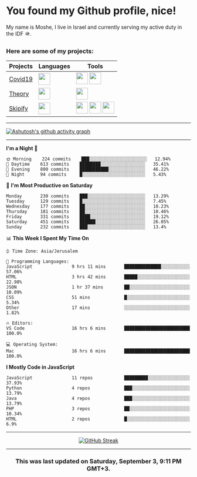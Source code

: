 <h1>You found my Github profile, nice!</h1>
<p>
    My name is Moshe, I live in Israel and currently serving my active duty in the IDF 🪖.
</p>

<h3>Here are some of my projects:</h3>

| Projects                                          | Languages                                                                                   | Tools                                                                                                                                                                                                                                                                       |
| ------------------------------------------------- | ------------------------------------------------------------------------------------------- | --------------------------------------------------------------------------------------------------------------------------------------------------------------------------------------------------------------------------------------------------------------------------- |
| [Covid19](https://github.com/jewishmoses/covid19) | <img height="32" width="32" src="https://unpkg.com/simple-icons@v6/icons/php.svg" />        | <img height="32" width="32" src="https://unpkg.com/simple-icons@v6/icons/laravel.svg" /> <img height="32" width="32" src="https://unpkg.com/simple-icons@v6/icons/livewire.svg" />                                                                                          |
| [Theory](https://github.com/jewishmoses/theory)   | <img height="32" width="32" src="https://unpkg.com/simple-icons@v6/icons/python.svg" />     | <img height="32" width="32" src="https://unpkg.com/simple-icons@v6/icons/django.svg" />                                                                                                                                                                                     |
| [Skipify](https://github.com/jewishmoses/skipify) | <img height="32" width="32" src="https://unpkg.com/simple-icons@v6/icons/javascript.svg" /> | <img height="32" width="32" src="https://unpkg.com/simple-icons@v6/icons/sqlite.svg" /> <img height="32" width="32" src="https://unpkg.com/simple-icons@v6/icons/sequelize.svg" /> <img height="32" width="32" src="https://unpkg.com/simple-icons@v6/icons/express.svg" /> |

<hr />

[![Ashutosh's github activity graph](https://activity-graph.herokuapp.com/graph?username=jewishmoses&theme=github&bg_color=fff&line=216e39&color=000&point=000)](https://github.com/jewishmoses/github-readme-activity-graph)

<hr />

<!--START_SECTION:waka-->
**I'm a Night 🦉** 

```text
🌞 Morning    224 commits    ███░░░░░░░░░░░░░░░░░░░░░░   12.94% 
🌆 Daytime    613 commits    ████████░░░░░░░░░░░░░░░░░   35.41% 
🌃 Evening    800 commits    ███████████░░░░░░░░░░░░░░   46.22% 
🌙 Night      94 commits     █░░░░░░░░░░░░░░░░░░░░░░░░   5.43%

```
📅 **I'm Most Productive on Saturday** 

```text
Monday       230 commits    ███░░░░░░░░░░░░░░░░░░░░░░   13.29% 
Tuesday      129 commits    █░░░░░░░░░░░░░░░░░░░░░░░░   7.45% 
Wednesday    177 commits    ██░░░░░░░░░░░░░░░░░░░░░░░   10.23% 
Thursday     181 commits    ██░░░░░░░░░░░░░░░░░░░░░░░   10.46% 
Friday       331 commits    ████░░░░░░░░░░░░░░░░░░░░░   19.12% 
Saturday     451 commits    ██████░░░░░░░░░░░░░░░░░░░   26.05% 
Sunday       232 commits    ███░░░░░░░░░░░░░░░░░░░░░░   13.4%

```


📊 **This Week I Spent My Time On** 

```text
⌚︎ Time Zone: Asia/Jerusalem

💬 Programming Languages: 
JavaScript               9 hrs 11 mins       ██████████████░░░░░░░░░░░   57.06% 
HTML                     3 hrs 42 mins       █████░░░░░░░░░░░░░░░░░░░░   22.98% 
JSON                     1 hr 37 mins        ██░░░░░░░░░░░░░░░░░░░░░░░   10.09% 
CSS                      51 mins             █░░░░░░░░░░░░░░░░░░░░░░░░   5.34% 
Other                    17 mins             ░░░░░░░░░░░░░░░░░░░░░░░░░   1.82%

🔥 Editors: 
VS Code                  16 hrs 6 mins       █████████████████████████   100.0%

💻 Operating System: 
Mac                      16 hrs 6 mins       █████████████████████████   100.0%

```

**I Mostly Code in JavaScript** 

```text
JavaScript               11 repos            █████████░░░░░░░░░░░░░░░░   37.93% 
Python                   4 repos             ███░░░░░░░░░░░░░░░░░░░░░░   13.79% 
Java                     4 repos             ███░░░░░░░░░░░░░░░░░░░░░░   13.79% 
PHP                      3 repos             ██░░░░░░░░░░░░░░░░░░░░░░░   10.34% 
HTML                     2 repos             █░░░░░░░░░░░░░░░░░░░░░░░░   6.9%

```



<!--END_SECTION:waka-->

<hr />

<div align="center">

[![GitHub Streak](https://github-readme-streak-stats.herokuapp.com?user=jewishmoses&date_format=M%20j%5B%2C%20Y%5D)](https://git.io/streak-stats)

</div>

<hr/>

<div align="center">
    <h3>This was last updated on Saturday, September 3, 9:11 PM GMT+3.</h3>
</div>

